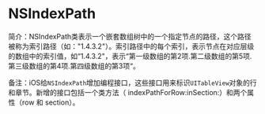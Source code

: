 # NSIndexPath

简介：NSIndexPath类表示一个嵌套数组树中的一个指定节点的路径，这个路径被称为索引路径（如："1.4.3.2"）。索引路径中的每个索引，表示节点在对应层级的数组中的索引值，如“1.4.3.2"，表示“第一级数组的第2项.第二级数组的第5项.第三级数组的第4项.第四级数组的第3项“。

备注：iOS给`NSIndexPath`增加编程接口，这些接口用来标识`UITableView`对象的行和章节。新增的接口包括一个类方法（ indexPathForRow:inSection:）和两个属性（row 和 section）。